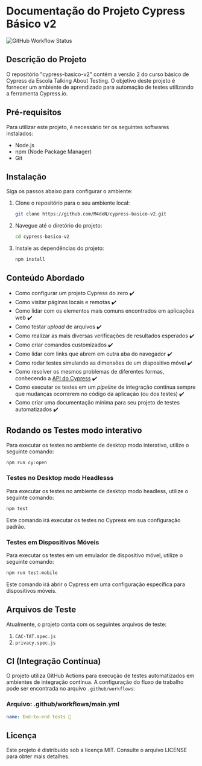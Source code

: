 # Documentação do Projeto Cypress Básico v2

![GitHub Workflow Status](https://img.shields.io/github/actions/workflow/status/M4deN/cypress-basico-v2/ci.yml?label=Test%20Workflows&logo=GitHub&style=for-the-badge)

## Descrição do Projeto

O repositório "cypress-basico-v2" contém a versão 2 do curso básico de Cypress da Escola Talking About Testing. O objetivo deste projeto é fornecer um ambiente de aprendizado para automação de testes utilizando a ferramenta Cypress.io.

## Pré-requisitos

Para utilizar este projeto, é necessário ter os seguintes softwares instalados:

- Node.js
- npm (Node Package Manager)
- Git

## Instalação

Siga os passos abaixo para configurar o ambiente:

1. Clone o repositório para o seu ambiente local:
   ```bash
   git clone https://github.com/M4deN/cypress-basico-v2.git
   ```

2. Navegue até o diretório do projeto:
   ```bash
   cd cypress-basico-v2
   ```

3. Instale as dependências do projeto:
   ```bash
   npm install
   ```
## Conteúdo Abordado

- Como configurar um projeto Cypress do zero ✔️
- Como visitar páginas locais e remotas ✔️
- Como lidar com os elementos mais comuns encontrados em aplicações web ✔️
- Como testar _upload_ de arquivos ✔️
- Como realizar as mais diversas verificações de resultados esperados ✔️
- Como criar comandos customizados ✔️
- Como lidar com links que abrem em outra aba do navegador ✔️
- Como rodar testes simulando as dimensões de um dispositivo móvel ✔️
- Como resolver os mesmos problemas de diferentes formas, conhecendo a [API do Cypress](https://docs.cypress.io/api/table-of-contents) ✔️
- Como executar os testes em um _pipeline_ de integração contínua sempre que mudanças ocorrerem no código da aplicação (ou dos testes) ✔️
- Como criar uma documentação mínima para seu projeto de testes automatizados ✔️

## Rodando os Testes modo interativo

Para executar os testes no ambiente de desktop modo interativo, utilize o seguinte comando:

```bash
npm run cy:open
```

### Testes no Desktop modo Headlesss

Para executar os testes no ambiente de desktop modo headless, utilize o seguinte comando:

```bash
npm test
```

Este comando irá executar os testes no Cypress em sua configuração padrão.

### Testes em Dispositivos Móveis

Para executar os testes em um emulador de dispositivo móvel, utilize o seguinte comando:

```bash
npm run test:mobile
```

Este comando irá abrir o Cypress em uma configuração específica para dispositivos móveis.

## Arquivos de Teste

Atualmente, o projeto conta com os seguintes arquivos de teste:

1. `CAC-TAT.spec.js`
2. `privacy.spec.js`


## CI (Integração Contínua)

O projeto utiliza GitHub Actions para execução de testes automatizados em ambientes de integração contínua. A configuração do fluxo de trabalho pode ser encontrada no arquivo `.github/workflows`:

### Arquivo: .github/workflows/main.yml

```yaml
name: End-to-end tests 🧪

`````
## Licença

Este projeto é distribuído sob a licença MIT. Consulte o arquivo LICENSE para obter mais detalhes.
